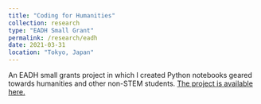 ```yaml
---
title: "Coding for Humanities"
collection: research
type: "EADH Small Grant"
permalink: /research/eadh
date: 2021-03-31
location: "Tokyo, Japan"
---
```


An EADH small grants project in which I created Python notebooks geared towards humanities and other non-STEM students.
[The project is available here.](https://github.com/esohman/EADH)
